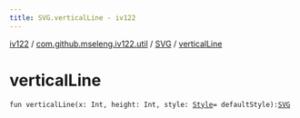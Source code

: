 ```yaml
---
title: SVG.verticalLine - iv122
---
```


[iv122](../../index.md) / [com.github.mseleng.iv122.util](../index.md) / [SVG](index.md) / [verticalLine](.)

# verticalLine

`fun verticalLine(x: Int, height: Int, style: `[`Style`](../-style/index.md)` = defaultStyle): `[`SVG`](index.md)